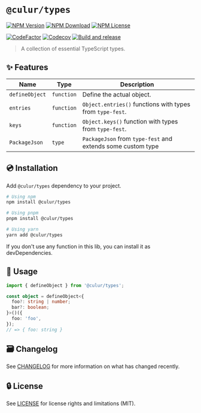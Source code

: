 # `@culur/types`

[![NPM Version](https://img.shields.io/npm/v/@culur/types?logo=npm)](https://www.npmjs.com/package/@culur/types)
[![NPM Download](https://img.shields.io/npm/dm/@culur/types?logo=npm)](https://www.npmjs.com/package/@culur/types)
[![NPM License](https://img.shields.io/npm/l/@culur/types)](../../LICENSE)

[![CodeFactor](https://www.codefactor.io/repository/github/culur/culur/badge)](https://www.codefactor.io/repository/github/culur/culur)
[![Codecov](https://img.shields.io/codecov/c/github/culur/culur)](https://app.codecov.io/gh/culur/culur)
[![Build and release](https://github.com/culur/culur/actions/workflows/build-and-release.yml/badge.svg)](https://github.com/culur/culur/actions/workflows/build-and-release.yml)

> A collection of essential TypeScript types.

## ✨ Features

| Name           | Type       | Description                                                 |
| -------------- | ---------- | ----------------------------------------------------------- |
| `defineObject` | `function` | Define the actual object.                                   |
| `entries`      | `function` | `Object.entries()` functions with types from `type-fest`.   |
| `keys`         | `function` | `Object.keys()` function with types from `type-fest`.       |
| `PackageJson`  | `type`     | `PackageJson` from `type-fest` and extends some custom type |

## 💿 Installation

Add `@culur/types` dependency to your project.

```bash
# Using npm
npm install @culur/types

# Using pnpm
pnpm install @culur/types

# Using yarn
yarn add @culur/types
```

If you don't use any function in this lib, you can install it as devDependencies.

## 📖 Usage

```ts
import { defineObject } from '@culur/types';

const object = defineObject<{
  foo?: string | number;
  bar?: boolean;
}>()({
  foo: 'foo',
});
// => { foo: string }
```

## 🗃️ Changelog

See [CHANGELOG](CHANGELOG.md) for more information on what has changed recently.

## 🔒 License

See [LICENSE](../../LICENSE) for license rights and limitations (MIT).
